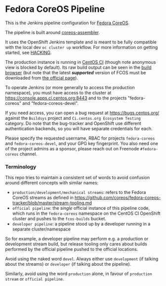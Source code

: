 # Fedora CoreOS Pipeline

This is the Jenkins pipeline configuration for
[Fedora CoreOS](https://github.com/coreos/fedora-coreos-config).

The pipeline is built around
[coreos-assembler](https://github.com/coreos/coreos-assembler).

It uses the OpenShift Jenkins template and is meant to be
fully compatible with the local dev `oc cluster up`
workflow. For more information on getting started, see
[HACKING](HACKING.md).

The production instance is running in
[CentOS CI](https://jenkins-fedora-coreos.apps.ci.centos.org)
(though note anonymous view is blocked by default). Its raw
build output can be seen in the
[build browser](https://builds.coreos.fedoraproject.org/browser)
(but note that the latest ***supported*** version of FCOS must
be downloaded from
[the official page](https://getfedora.org/en/coreos/download/)).

To operate Jenkins (or more generally to access the
production namespace), you must have access to the cluster
at https://console.apps.ci.centos.org:8443 and to the projects
"fedora-coreos" and "fedora-coreos-devel".

If you need access, you can open a bug request at
https://bugs.centos.org/ against the `Buildsys` project and
`Ci.centos.org Ecosystem Testing` category.
Do note that the bug-tracker and OpenShift use different
authentication backends, so you will have separate credentials
for each.

Please specify the requested username, RBAC for projects
`fedora-coreos` and `fedora-coreos-devel`, and your GPG key
fingerprint.
You also need one of the project admins as a sponsor, please
reach out on Freenode `#fedora-coreos` channel.

### Terminology

This repo tries to maintain a consistent set of words to
avoid confusion around different concepts with similar
names:

- `production/development/mechanical streams`: refers to the
  Fedora CoreOS streams as defined in
  https://github.com/coreos/fedora-coreos-tracker/blob/master/stream-tooling.md
- `official pipeline`: the *single* official instance of
  this pipeline code, which runs in the `fedora-coreos`
  namespace on the CentOS CI OpenShift cluster and pushes to
  the `fcos-builds` bucket.
- `developer pipeline`: a pipeline stood up by a developer
  running in a separate cluster/namespace

So for example, a developer pipeline may perform e.g. a
production or development stream build, but release tooling
only cares about builds performed by the official pipeline
pushed to the official locations.

Avoid using the naked word `devel`. Always either use
`development` (if talking about the streams) or `developer`
(if talking about the pipeline).

Similarly, avoid using the word `production` alone, in
favour of `production stream` or `official pipeline`.
